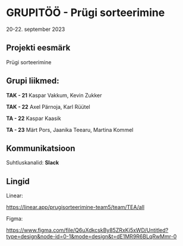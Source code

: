 # GRUPITÖÖ - Prügi sorteerimine 
20-22. september 2023

## Projekti eesmärk
Prügi sorteerimine 

 ## Grupi liikmed:
**TAK - 21**
Kaspar Vakkum, Kevin Zukker

**TAK - 22**
Axel Pärnoja, Karl Rüütel

**TA - 22**
Kaspar Kaasik

**TA - 23**
Märt Pors, Jaanika Teearu, Martina Kommel


## Kommunikatsioon
Suhtluskanalid: 
**Slack**

## Lingid
Linear:

https://linear.app/prugisorteerimine-team5/team/TEA/all

Figma:

https://www.figma.com/file/Q6uXdkcskBy85ZRxKi5xWD/Untitled?type=design&node-id=0-1&mode=design&t=dE1MR9R6BLqRwMmr-0
